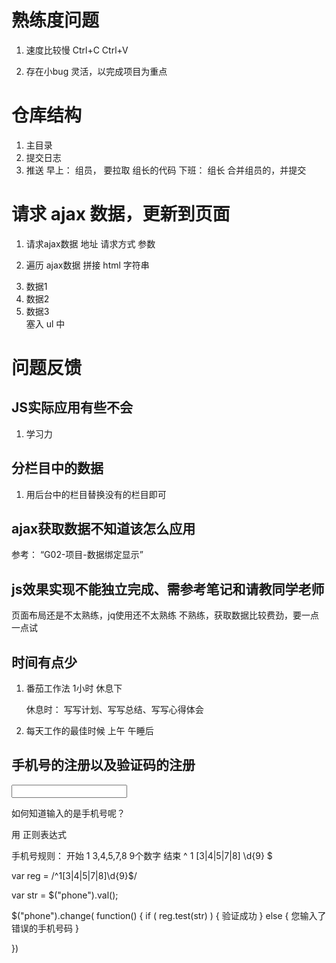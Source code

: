 

# 熟练度问题
1. 速度比较慢
	Ctrl+C   Ctrl+V

2. 存在小bug
	灵活，以完成项目为重点

# 仓库结构
1. 主目录
2. 提交日志
3. 推送
	早上： 组员， 要拉取 组长的代码
	下班： 组长 合并组员的，并提交

# 请求 ajax 数据，更新到页面

1. 请求ajax数据 
	地址
	请求方式
	参数

2. 遍历 ajax数据
	拼接 html 字符串               <li> 数据1 </li> <li> 数据2 </li><li> 数据3 </li>
	塞入 ul 中     






# 问题反馈


## JS实际应用有些不会

1. 学习力

## 分栏目中的数据

1. 用后台中的栏目替换没有的栏目即可

## ajax获取数据不知道该怎么应用

参考： “G02-项目-数据绑定显示”


## js效果实现不能独立完成、需参考笔记和请教同学老师

页面布局还是不太熟练，jq使用还不太熟练
不熟练，获取数据比较费劲，要一点一点试

## 时间有点少

1. 番茄工作法
	1小时 休息下

	休息时：  写写计划、写写总结、写写心得体会

2. 每天工作的最佳时候
	上午
	午睡后



## 手机号的注册以及验证码的注册


<input type="text" id="phone">

如何知道输入的是手机号呢？

用   正则表达式

手机号规则：
	开始    1      3,4,5,7,8    9个数字   结束
	 ^	1      [3|4|5|7|8]   \d{9}	$


var reg = /^1[3|4|5|7|8]\d{9}$/

var str = $("phone").val();

$("phone").change( function() {
	if ( reg.test(str) ) {
		验证成功
	} else {
		您输入了错误的手机号码
	}

})












